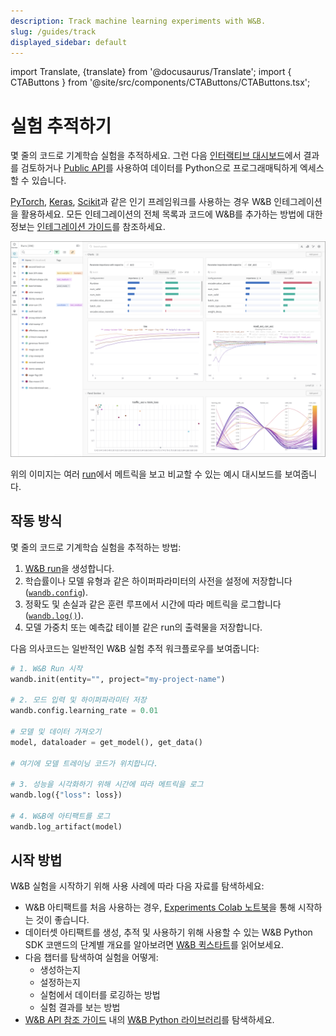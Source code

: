 ```yaml
---
description: Track machine learning experiments with W&B.
slug: /guides/track
displayed_sidebar: default
---
```

import Translate, {translate} from '@docusaurus/Translate';
import { CTAButtons } from '@site/src/components/CTAButtons/CTAButtons.tsx';

# 실험 추적하기

<CTAButtons productLink="https://wandb.ai/stacey/deep-drive/workspace?workspace=user-lavanyashukla" colabLink="https://colab.research.google.com/github/wandb/examples/blob/master/colabs/intro/Intro_to_Weights_%26_Biases.ipynb"/>

<head>
  <title>기계학습 및 딥러닝 실험 추적하기.</title>
</head>

몇 줄의 코드로 기계학습 실험을 추적하세요. 그런 다음 [인터랙티브 대시보드](app.md)에서 결과를 검토하거나 [Public API](../../ref/python/public-api/README.md)를 사용하여 데이터를 Python으로 프로그래매틱하게 엑세스할 수 있습니다.

[PyTorch](../integrations/pytorch.md), [Keras](../integrations/keras.md), [Scikit](../integrations/scikit.md)과 같은 인기 프레임워크를 사용하는 경우 W&B 인테그레이션을 활용하세요. 모든 인테그레이션의 전체 목록과 코드에 W&B를 추가하는 방법에 대한 정보는 [인테그레이션 가이드](../integrations/intro.md)를 참조하세요.

![](/images/experiments/experiments_landing_page.png)

위의 이미지는 여러 [run](../runs/intro.md)에서 메트릭을 보고 비교할 수 있는 예시 대시보드를 보여줍니다.

## 작동 방식

몇 줄의 코드로 기계학습 실험을 추적하는 방법:
1. [W&B run](../runs/intro.md)을 생성합니다.
2. 학습률이나 모델 유형과 같은 하이퍼파라미터의 사전을 설정에 저장합니다([`wandb.config`](./config.md)).
3. 정확도 및 손실과 같은 훈련 루프에서 시간에 따라 메트릭을 로그합니다([`wandb.log()`](./log/intro.md)).
4. 모델 가중치 또는 예측값 테이블 같은 run의 출력물을 저장합니다.

다음 의사코드는 일반적인 W&B 실험 추적 워크플로우를 보여줍니다:

```python showLineNumbers
# 1. W&B Run 시작
wandb.init(entity="", project="my-project-name")

# 2. 모드 입력 및 하이퍼파라미터 저장
wandb.config.learning_rate = 0.01

# 모델 및 데이터 가져오기
model, dataloader = get_model(), get_data()

# 여기에 모델 트레이닝 코드가 위치합니다.

# 3. 성능을 시각화하기 위해 시간에 따라 메트릭을 로그
wandb.log({"loss": loss})

# 4. W&B에 아티팩트를 로그
wandb.log_artifact(model)
```

## 시작 방법

W&B 실험을 시작하기 위해 사용 사례에 따라 다음 자료를 탐색하세요:

* W&B 아티팩트를 처음 사용하는 경우, [Experiments Colab 노트북](https://colab.research.google.com/github/wandb/examples/blob/master/colabs/intro/Intro_to_Weights_%26_Biases.ipynb)을 통해 시작하는 것이 좋습니다.
* 데이터셋 아티팩트를 생성, 추적 및 사용하기 위해 사용할 수 있는 W&B Python SDK 코맨드의 단계별 개요를 알아보려면 [W&B 퀵스타트](../../quickstart.md)를 읽어보세요.
* 다음 챕터를 탐색하여 실험을 어떻게:
  * 생성하는지
  * 설정하는지
  * 실험에서 데이터를 로깅하는 방법
  * 실험 결과를 보는 방법
* [W&B API 참조 가이드](../../ref/README.md) 내의 [W&B Python 라이브러리](../../ref/python/README.md)를 탐색하세요.